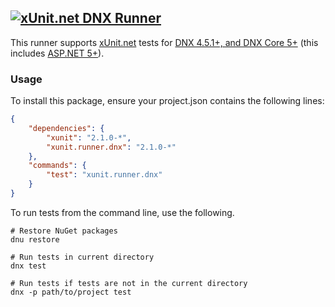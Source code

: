 ## <a href="https://github.com/xunit/xunit"><img src="https://raw.github.com/xunit/media/master/full-logo.png" title="xUnit.net DNX Runner" /></a>

This runner supports [xUnit.net](https://github.com/xunit/xunit) tests for [DNX 4.5.1+, and DNX Core 5+](https://github.com/aspnet/dnx) (this includes [ASP.NET 5+](https://github.com/aspnet)).

### Usage

To install this package, ensure your project.json contains the following lines:

```JSON
{
    "dependencies": {
        "xunit": "2.1.0-*",
        "xunit.runner.dnx": "2.1.0-*"
    },
    "commands": {
        "test": "xunit.runner.dnx"
    }
}
```

To run tests from the command line, use the following.

```Shell
# Restore NuGet packages
dnu restore

# Run tests in current directory
dnx test

# Run tests if tests are not in the current directory
dnx -p path/to/project test
```

